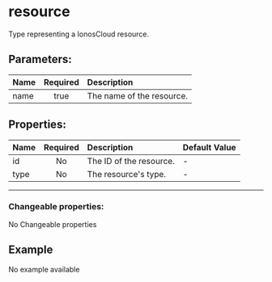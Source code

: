 # resource

Type representing a IonosCloud resource.

## Parameters:

| Name | Required | Description |
| :--- | :-: | :--- |
| name | true | The name of the resource.   |

## Properties:

| Name | Required | Description | Default Value |
| :--- | :-: | :--- | :--- |
| id | No | The ID of the resource.   | - |
| type | No | The resource's type.   | - |
***


### Changeable properties:

No Changeable properties


## Example

No example available
